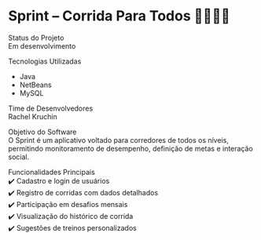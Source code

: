 # Sprint – Corrida Para Todos 🏃‍♂️🏃‍♀️  

 Status do Projeto  
Em desenvolvimento 

Tecnologias Utilizadas  
- Java  
- NetBeans  
- MySQL  

Time de Desenvolvedores  
Rachel Kruchin 

Objetivo do Software  
O Sprint é um aplicativo voltado para corredores de todos os níveis, permitindo monitoramento de desempenho, definição de metas e interação social.  

Funcionalidades Principais  
✔️ Cadastro e login de usuários  
✔️ Registro de corridas com dados detalhados  
✔️ Participação em desafios mensais  
✔️ Visualização do histórico de corrida  
✔️ Sugestões de treinos personalizados  

